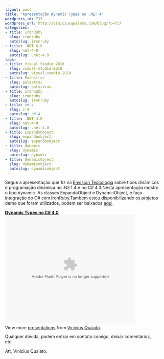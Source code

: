 ```yaml
---
layout: post
title: "Apresentação Dynamic Types no .NET 4"
wordpress_id: 717
wordpress_url: http://viniciusquaiato.com/blog/?p=717
categories:
- title: IronRuby
  slug: ironruby
  autoslug: ironruby
- title: .NET 4.0
  slug: net-4-0
  autoslug: .net-4.0
tags:
- title: Visual Studio 2010
  slug: visual-studio-2010
  autoslug: visual-studio-2010
- title: Palestras
  slug: palestras
  autoslug: palestras
- title: IronRuby
  slug: ironruby
  autoslug: ironruby
- title: c# 4
  slug: c-4
  autoslug: c#-4
- title: .NET 4.0
  slug: net-4-0
  autoslug: .net-4.0
- title: ExpandoObject
  slug: expandoobject
  autoslug: expandoobject
- title: dynamic
  slug: dynamic
  autoslug: dynamic
- title: DynamicObject
  slug: dynamicobject
  autoslug: dynamicobject
---
```

Segue a apresentação que fiz na [Envision Tecnologia](http://envisiontecnologia.com.br) sobre tipos dinâmicos e programação dinâmica no .NET 4 e no C# 4.0.Nesta apresentação mostro o tipo dynamic. As classes ExpandoObject e DynamicObject, e faço integração do C# com IronRuby.Também estou disponibilizando os projetos demo que foram utilizados, podem ser baixados [aqui](http://viniciusquaiato.com/files/codesamples/dynamic/DynamicDemos.zip).<div style="width:425px" id="__ss_3495154">**[Dynamic Types no C# 4.0](http://www.slideshare.net/viniciusquaiato/dynamic-types-no-c-40 "Dynamic Types no C# 4.0")**<object width="425" height="355"><param name="movie" value="http://static.slidesharecdn.com/swf/ssplayer2.swf?doc=dynamictypes-100321123123-phpapp01&stripped_title=dynamic-types-no-c-40" /><param name="allowFullScreen" value="true" /><param name="allowScriptAccess" value="always" /><embed src="http://static.slidesharecdn.com/swf/ssplayer2.swf?doc=dynamictypes-100321123123-phpapp01&stripped_title=dynamic-types-no-c-40" type="application/x-shockwave-flash" allowscriptaccess="always" allowfullscreen="true" width="425" height="355"></embed></object><div style="padding:5px 0 12px">View more [presentations](http://www.slideshare.net/) from [Vinicius Quaiato](http://www.slideshare.net/viniciusquaiato).</div></div>Qualquer dúvida, podem entrar em contato comigo, deixar comentários, etc.

Att,
Vinicius Quaiato.
